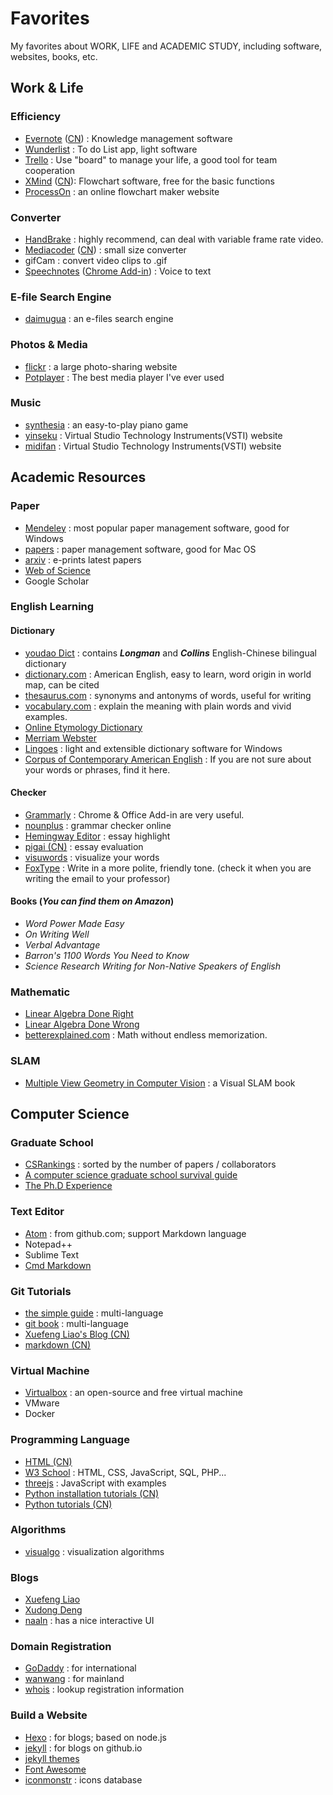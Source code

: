 # Favorites
My favorites about WORK, LIFE and ACADEMIC STUDY, including software, websites, books, etc.

## Work & Life
### Efficiency
- [Evernote](https://evernote.com) ([CN](https://www.yinxiang.com/)) : Knowledge management software
- [Wunderlist](https://www.wunderlist.com/) : To do List app, light software
- [Trello](https://trello.com/) : Use "board" to manage your life, a good tool for team cooperation
- [XMind](http://www.xmind.net/) ([CN](http://www.xmindchina.net/)): Flowchart software, free for the basic functions
- [ProcessOn](https://www.processon.com/) : an online flowchart maker website

### Converter
- [HandBrake](https://handbrake.fr/) : highly recommend, can deal with variable frame rate video.
- [Mediacoder](http://www.mediacoderhq.com/) ([CN](http://www.mediacoder.com.cn/)) : small size converter
- gifCam : convert video clips to .gif
- [Speechnotes](https://speechnotes.co/) ([Chrome Add-in](https://chrome.google.com/webstore/detail/speechnotes-speech-to-tex/opekipbefdbacebgkjjdgoiofdbhocok)) : Voice to text

### E-file Search Engine
- [daimugua](http://md5.daimugua.com/) : an e-files search engine

### Photos & Media
- [flickr](https://www.flickr.com/) : a large photo-sharing website
- [Potplayer](http://potplayer.daum.net/) : The best media player I've ever used

### Music
- [synthesia](http://www.synthesiagame.com/) : an easy-to-play piano game
- [yinseku](http://www.yinseku.com/) : Virtual Studio Technology Instruments(VSTI) website
- [midifan](http://www.midifan.com/) : Virtual Studio Technology Instruments(VSTI) website

## Academic Resources
### Paper
- [Mendeley](https://www.mendeley.com/) : most popular paper management software, good for Windows
- [papers](http://papersapp.com/) : paper management software, good for Mac OS
- [arxiv](https://arxiv.org/) : e-prints latest papers
- [Web of Science](www.isiknowledge.com)
- Google Scholar

### English Learning
#### Dictionary
- [youdao Dict](http://dict.youdao.com/?keyfrom=cidian) : contains ***Longman*** and ***Collins*** English-Chinese bilingual dictionary
- [dictionary.com](http://www.dictionary.com/) : American English, easy to learn, word origin in world map, can be cited
- [thesaurus.com](http://www.thesaurus.com/) : synonyms and antonyms of words, useful for writing
- [vocabulary.com](https://www.vocabulary.com/dictionary/) : explain the meaning with plain words and vivid examples.
- [Online Etymology Dictionary](http://etymonline.com/)
- [Merriam Webster](https://www.merriam-webster.com/)
- [Lingoes](http://www.lingoes.cn/) : light and extensible dictionary software for Windows
- [Corpus of Contemporary American English](https://corpus.byu.edu/coca/) : If you are not sure about your words or phrases, find it here.

#### Checker
- [Grammarly](www.grammarly.com/) : Chrome & Office Add-in are very useful.
- [nounplus](https://www.nounplus.net/) : grammar checker online
- [Hemingway Editor](http://www.hemingwayapp.com/) : essay highlight
- [pigai (CN)](http://pigai.org/) : essay evaluation
- [visuwords](https://visuwords.com/) : visualize your words
- [FoxType](labs.foxtype.com/politeness) : Write in a more polite, friendly tone. (check it when you are writing the email to your professor)

#### Books (*You can find them on Amazon*)
- *Word Power Made Easy*
- *On Writing Well*
- *Verbal Advantage*
- *Barron's 1100 Words You Need to Know*
- *Science Research Writing for Non-Native Speakers of English*

### Mathematic
- [Linear Algebra Done Right](https://link.springer.com/book/10.1007%2F978-3-319-11080-6)
- [Linear Algebra Done Wrong](https://www.math.brown.edu/~treil/papers/LADW/book.pdf)
- [betterexplained.com](https://betterexplained.com/) : Math without endless memorization.

### SLAM
- [Multiple View Geometry in Computer Vision](http://www.robots.ox.ac.uk/~vgg/hzbook/) : a Visual SLAM book

## Computer Science
### Graduate School
- [CSRankings](http://csrankings.org/) : sorted by the number of papers / collaborators
- [A computer science graduate school survival guide](http://web.cs.ucla.edu/~palsberg/azuma.html)
- [The Ph.D Experience](http://cseweb.ucsd.edu/~mihir/phd.html)

### Text Editor
- [Atom](https://atom.io/) : from github.com; support Markdown language
- Notepad++
- Sublime Text
- [Cmd Markdown](https://www.zybuluo.com/mdeditor)

### Git Tutorials
- [the simple guide](https://rogerdudler.github.io/git-guide/) : multi-language
- [git book](https://git-scm.com/book) : multi-language
- [Xuefeng Liao's Blog (CN)](http://www.liaoxuefeng.com/wiki/0013739516305929606dd18361248578c67b8067c8c017b000)
- [markdown (CN)](http://www.jianshu.com/p/q81RER)

### Virtual Machine
- [Virtualbox](www.virtualbox.org) : an open-source and free virtual machine
- VMware
- Docker

### Programming Language
- [HTML (CN)](https://deerchao.net/tutorials/html/html.htm)
- [W3 School](https://www.w3schools.com/) : HTML, CSS, JavaScript, SQL, PHP...
- [threejs](https://threejs.org/) : JavaScript with examples
- [Python installation tutorials (CN)](http://share.fromwiz.com/share/s/3sW4qc0VC40a23KcyH11Fcav3iQVgl3VjQxj2gBC4G3Mq35h)
- [Python tutorials (CN)](http://www.pythondoc.com/)

### Algorithms
- [visualgo](http://visualgo.net/) : visualization algorithms

### Blogs
- [Xuefeng Liao](http://www.liaoxuefeng.com/)
- [Xudong Deng](http://www.jianshu.com/u/1562c7f16a04)
- [naaln](https://blog.naaln.com/) : has a nice interactive UI

### Domain Registration
- [GoDaddy](https://www.godaddy.com/) : for international
- [wanwang](https://wanwang.aliyun.com/) : for mainland
- [whois](https://whois.net/) : lookup registration information

### Build a Website
- [Hexo](https://hexo.io/docs/index.html) : for blogs; based on node.js
- [jekyll](https://jekyllrb.com/) : for blogs on github.io
- [jekyll themes](https://jekyllthemes.io/)
- [Font Awesome](http://fontawesome.io/)
- [iconmonstr](https://iconmonstr.com/) : icons database
